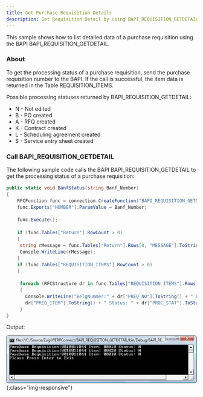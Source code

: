 ```yaml
---
title: Get Purchase Requisition Details
description: Get Requisition Detail by using BAPI_REQUISITION_GETDETAIL
---
```


This sample shows how to list detailed data of a purchase requisition using the BAPI BAPI_REQUISITION_GETDETAIL.

### About

To get the processing status of a purchase requisition, send the purchase requisition number to the BAPI.
If the call is successful, the item data is returned in the Table REQUISITION_ITEMS.

Possible processing statuses returned by BAPI_REQUISITION_GETDETAIL:

- N - Not edited
- B - PO created
- A - RFQ created
- K - Contract created
- L - Scheduling agreement created
- S - Service entry sheet created

### Call BAPI_REQUISITION_GETDETAIL

The following sample code calls the BAPI BAPI_REQUISITION_GETDETAIL to get the processing status of a purchase requisition:

```csharp linenums="1" title="BAPI_REQUISITION_GETDETAIL"
public static void BanfStatus(string Banf_Number)
{
    RFCFunction func = connection.CreateFunction("BAPI_REQUISITION_GETDETAIL");
    func.Exports["NUMBER"].ParamValue = Banf_Number; 
  
    func.Execute();
  
    if (func.Tables["Return"].RowCount > 0)
    {
     string rMessage = func.Tables["Return"].Rows[0, "MESSAGE"].ToString();
     Console.WriteLine(rMessage);
    }
    if (func.Tables["REQUISITION_ITEMS"].RowCount > 0)
    {
  
     foreach (RFCStructure dr in func.Tables["REQUISITION_ITEMS"].Rows)
     {
       Console.WriteLine("BelgNummer:" + dr["PREQ_NO"].ToString() + " Pos: " + 
       dr["PREQ_ITEM"].ToString() + " Status: " + dr["PROC_STAT"].ToString());
     }
}
```

Output:

![BanfStatusEn](../assets/images/samples/BanfStatusEn.jpg){:class="img-responsive"}

